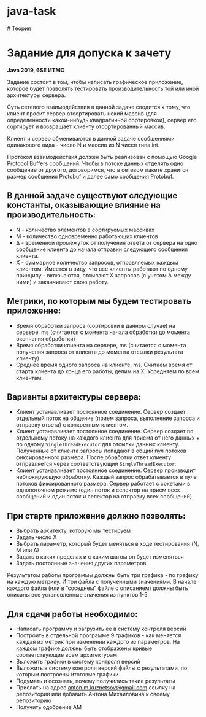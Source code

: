 # java-task

[# Теория](https://gist.github.com/Pluralia/a1afc48e1f34b005afe4d8a70a111f2d)

# Задание для допуска к зачету
**Java 2019, 6SE ИТМО**

Задание состоит в том, чтобы написать графическое приложение, которое будет позволять тестировать производительность той или иной архитектуры сервера.

Суть сетевого взаимодействия в данной задаче сводится к тому, что клиент просит сервер отсортировать некий массив (для определенности какой-нибудь квадратичной сортировкой), сервер его сортирует и возвращает клиенту отсортированный массив.

Клиент и сервер обмениваются в данной задаче сообщениями одинакового вида - число N и массив из N чисел типа int.

Протокол взаимодействия должен быть реализован с помощью Google Protocol Buffers сообщений. Чтобы в потоке данных отделять одно сообщение от другого, договоримся, что в сетевом пакете хранится размер сообщения Protobuf и далее само сообщения Protobuf.

## В данной задаче существуют следующие константы, оказывающие влияние на производительность:
- N - количество элементов в сортируемых массивах
- M - количество одновременно работающих клиентов
- ∆ - временной промежуток от получения ответа от сервера на одно сообщение клиента до начала отправки следующего сообщения клиента. 
- X - суммарное количество запросов, отправляемых каждым клиентом. Имеется в виду, что все клиенты работают по одному принципу - включаются, отсылают X запросов (с учетом ∆ между ними) и заканчивают свою работу.

## Метрики, по которым мы будем тестировать приложение:
- Время обработки запроса (сортировки в данном случае) на сервере, ms (считается с момента начала обработки до момента окончания обработки)
- Время обработки клиента на сервере, ms (считается с момента получения запроса от клиента до момента отсылки результата клиенту)
- Среднее время одного запроса на клиенте, ms. Считаем время от старта клиента до конца его работы, делим на X. Усредняем по всем клиентам.

## Варианты архитектуры сервера: 
- Клиент устанавливает постоянное соединение. Сервер создает отдельный поток на общение (прием запроса, выполнение запроса и отправку ответа) с конкретным клиентом.
- Клиент устанавливает постоянное соединение. Сервер создает по отдельному  потоку на каждого клиента для приема от него данных + по одному `SingleThreadExecutor` для отсылки данных клиенту. Полученные от клиента запросы попадают в общий пул потоков фиксированного размера. После обработки ответ клиенту отправляется через соответствующий `SingleThreadExecutor`.
- Клиент устанавливает постоянное соединение. Сервер производит неблокирующую обработку. Каждый запрос обрабатывается в пуле потоков фиксированного размера. Сервер работает с сокетами в однопоточном режиме (один поток и селектор на прием всех сообщений и один поток и селектор на отправку всех сообщений).

## При старте приложение должно позволять:
- Выбрать архитекту, которую мы тестируем
- Задать число X
- Выбрать параметр, который будет меняться в ходе тестирования (N, M или ∆)
- Задать в каких пределах и с каким шагом он будет изменяться
- Задать постоянные значения других параметров

Результатом работы программы должны быть три графика - по графику на каждую метрику. И три файла с полученными значениями. В начале каждого файла (или в “соседнем” файле с описанием) должны быть описаны все установленные значения из пунктов 1-5.

## Для сдачи работы необходимо:
- Написать программу и загрузить ее в систему контроля версий
- Построить в отдельной программе 9 графиков - как меняется каждая из метрик при изменении каждого из параметров. На каждом графике должны быть отображены кривые соответствующие всем архитектурам
- Выложить графики в систему контроля версий
- Выложить в систему контроля версий файлы с результатами, по которым построены итоговые графики
- Подумать и осознать, почему получились такие результаты
- Прислать на адрес anton.m.kuznetsov@gmail.com ссылку на репозиторий или добавить Антона Михайловича к своему репозиторию
- Получить одобрение АМ
